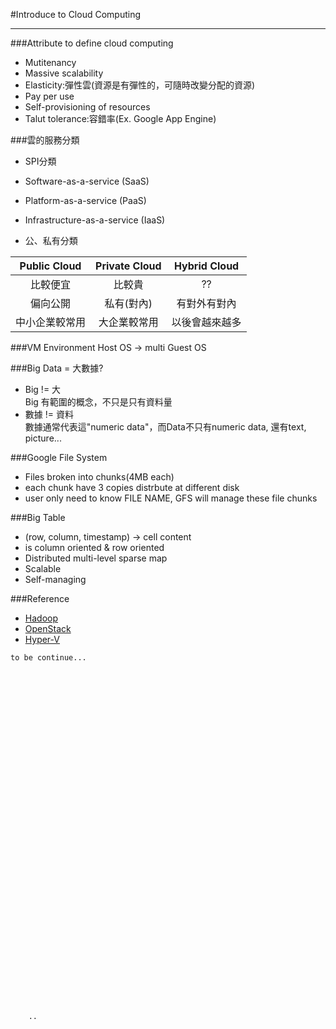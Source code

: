  #Introduce to Cloud Computing

---

###Attribute to define cloud computing
 * Mutitenancy
 * Massive scalability
 * Elasticity:彈性雲(資源是有彈性的，可隨時改變分配的資源)
 * Pay per use 
 * Self-provisioning of resources
 * Talut tolerance:容錯率(Ex. Google App Engine)
 
###雲的服務分類
 * SPI分類
  * Software-as-a-service (SaaS)
  * Platform-as-a-service (PaaS)
  * Infrastructure-as-a-service (IaaS) 
 
 * 公、私有分類
 
| Public Cloud | Private Cloud | Hybrid Cloud|
| :----------: | :-----------: | :---------: |
| 比較便宜      |   比較貴       | ?? |
| 偏向公開		|   私有(對內)   |有對外有對內|
| 中小企業較常用 |	  大企業較常用  |以後會越來越多|

###VM Environment
Host OS -> multi Guest OS

###Big Data = 大數據?
 * Big != 大  
 Big 有範圍的概念，不只是只有資料量  
 * 數據 != 資料  
 數據通常代表這"numeric data"，而Data不只有numeric data, 還有text, picture... 


###Google File System
 * Files broken into chunks(4MB each)
 * each chunk have 3 copies distrbute at different disk
 * user only need to know FILE NAME, GFS will manage these file chunks


###Big Table

* (row, column, timestamp) -> cell content
* is column oriented & row oriented
* Distributed multi-level sparse map
* Scalable
* Self-managing

###Reference 
 * [Hadoop](http://hadoop.apache.org/)
 * [OpenStack](https://www.openstack.org/)
 * [Hyper-V](https://technet.microsoft.com/zh-tw/library/hh831531.aspx)

```
to be continue...








































	..
```